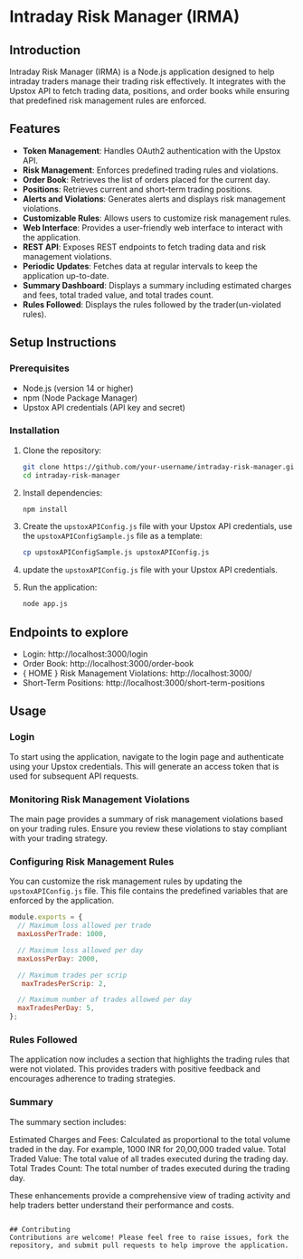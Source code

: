 # Intraday Risk Manager (IRMA)

## Introduction

Intraday Risk Manager (IRMA) is a Node.js application designed to help intraday traders manage their trading risk effectively. It integrates with the Upstox API to fetch trading data, positions, and order books while ensuring that predefined risk management rules are enforced.

## Features

- **Token Management**: Handles OAuth2 authentication with the Upstox API.
- **Risk Management**: Enforces predefined trading rules and violations.
- **Order Book**: Retrieves the list of orders placed for the current day.
- **Positions**: Retrieves current and short-term trading positions.
- **Alerts and Violations**: Generates alerts and displays risk management violations.
- **Customizable Rules**: Allows users to customize risk management rules.
- **Web Interface**: Provides a user-friendly web interface to interact with the application.
- **REST API**: Exposes REST endpoints to fetch trading data and risk management violations.
- **Periodic Updates**: Fetches data at regular intervals to keep the application up-to-date.
- **Summary Dashboard**: Displays a summary including estimated charges and fees, total traded value, and total trades count.
- **Rules Followed**: Displays the rules followed by the trader(un-violated rules).

## Setup Instructions

### Prerequisites

- Node.js (version 14 or higher)
- npm (Node Package Manager)
- Upstox API credentials (API key and secret)

### Installation

1. Clone the repository:

   ```bash
   git clone https://github.com/your-username/intraday-risk-manager.git
   cd intraday-risk-manager

2. Install dependencies:
   ```bash
   npm install

3. Create the `upstoxAPIConfig.js` file with your Upstox API credentials, use the `upstoxAPIConfigSample.js` file as a template:

   ```bash
   cp upstoxAPIConfigSample.js upstoxAPIConfig.js
   ```
4. update the `upstoxAPIConfig.js` file with your Upstox API credentials.

5. Run the application:

   ```bash
   node app.js
   ```
## Endpoints to explore
- Login: http://localhost:3000/login
- Order Book: http://localhost:3000/order-book
- { HOME } Risk Management Violations: http://localhost:3000/
- Short-Term Positions: http://localhost:3000/short-term-positions

## Usage
### Login
To start using the application, navigate to the login page and authenticate using your Upstox credentials. This will generate an access token that is used for subsequent API requests.

### Monitoring Risk Management Violations
The main page provides a summary of risk management violations based on your trading rules. Ensure you review these violations to stay compliant with your trading strategy.

### Configuring Risk Management Rules
You can customize the risk management rules by updating the `upstoxAPIConfig.js` file. This file contains the predefined variables that are enforced by the application.

```javascript
module.exports = {
  // Maximum loss allowed per trade
  maxLossPerTrade: 1000,

  // Maximum loss allowed per day
  maxLossPerDay: 2000,

  // Maximum trades per scrip
   maxTradesPerScrip: 2,

  // Maximum number of trades allowed per day
  maxTradesPerDay: 5,
};
```
### Rules Followed
The application now includes a section that highlights the trading rules that were not violated. This provides traders with positive feedback and encourages adherence to trading strategies.

### Summary
The summary section includes:

Estimated Charges and Fees: Calculated as proportional to the total volume traded in the day. For example, 1000 INR for 20,00,000 traded value.
Total Traded Value: The total value of all trades executed during the trading day.
Total Trades Count: The total number of trades executed during the trading day.

These enhancements provide a comprehensive view of trading activity and help traders better understand their performance and costs.


```

## Contributing
Contributions are welcome! Please feel free to raise issues, fork the repository, and submit pull requests to help improve the application.


